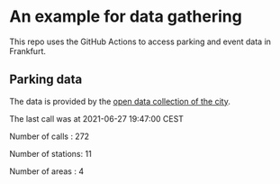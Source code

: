# An example for data gathering

This repo uses the GitHub Actions to access parking and event data in Frankfurt.

## Parking data
The data is provided by the [open data collection of the city](https://www.offenedaten.frankfurt.de/).

The last call was at 2021-06-27 19:47:00 CEST

Number of calls   : 272

Number of stations:  11

Number of areas   :   4

